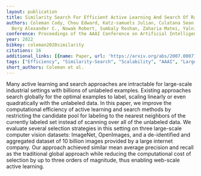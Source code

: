 ```yaml
---
layout: publication
title: Similarity Search For Efficient Active Learning And Search Of Rare Concepts
authors: Coleman Cody, Chou Edward, Katz-samuels Julian, Culatana Sean, Bailis Peter,
  Berg Alexander C., Nowak Robert, Sumbaly Roshan, Zaharia Matei, Yalniz I. Zeki
conference: Proceedings of the AAAI Conference on Artificial Intelligence
year: 2022
bibkey: coleman2020similarity
citations: 16
additional_links: [{name: Paper, url: 'https://arxiv.org/abs/2007.00077'}]
tags: ["Efficiency", "Similarity-Search", "Scalability", "AAAI", "Large-Scale-Search", "Datasets", "Evaluation"]
short_authors: Coleman et al.
---
```

Many active learning and search approaches are intractable for large-scale
industrial settings with billions of unlabeled examples. Existing approaches
search globally for the optimal examples to label, scaling linearly or even
quadratically with the unlabeled data. In this paper, we improve the
computational efficiency of active learning and search methods by restricting
the candidate pool for labeling to the nearest neighbors of the currently
labeled set instead of scanning over all of the unlabeled data. We evaluate
several selection strategies in this setting on three large-scale computer
vision datasets: ImageNet, OpenImages, and a de-identified and aggregated
dataset of 10 billion images provided by a large internet company. Our approach
achieved similar mean average precision and recall as the traditional global
approach while reducing the computational cost of selection by up to three
orders of magnitude, thus enabling web-scale active learning.